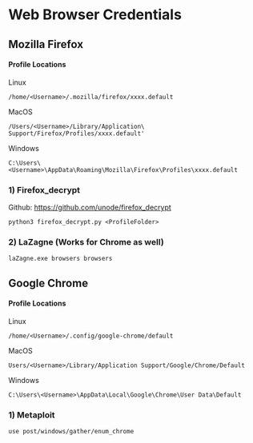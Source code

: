 # Web Browser Credentials

## Mozilla Firefox

#### Profile Locations

Linux

    /home/<Username>/.mozilla/firefox/xxxx.default

MacOS

    /Users/<Username>/Library/Application\ Support/Firefox/Profiles/xxxx.default'

Windows

    C:\Users\<Username>\AppData\Roaming\Mozilla\Firefox\Profiles\xxxx.default

### 1) Firefox_decrypt

Github: https://github.com/unode/firefox_decrypt

    python3 firefox_decrypt.py <ProfileFolder>

### 2) LaZagne (Works for Chrome as well)

    laZagne.exe browsers browsers

## Google Chrome

#### Profile Locations

Linux

    /home/<Username>/.config/google-chrome/default

MacOS

    Users/<Username>/Library/Application Support/Google/Chrome/Default

Windows

    C:\Users\<Username>\AppData\Local\Google\Chrome\User Data\Default

### 1) Metaploit

    use post/windows/gather/enum_chrome
